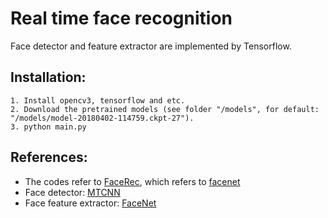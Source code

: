 # Real time face recognition
Face detector and feature extractor are implemented by Tensorflow.

## Installation:
    1. Install opencv3, tensorflow and etc.
    2. Download the pretrained models (see folder "/models", for default: "/models/model-20180402-114759.ckpt-27").
    3. python main.py

## References:
- The codes refer to [FaceRec](https://github.com/vudung45/FaceRec), which refers to [facenet](https://github.com/davidsandberg/facenet)
- Face detector: [MTCNN](https://kpzhang93.github.io/MTCNN_face_detection_alignment/index.html)
- Face feature extractor: [FaceNet](https://github.com/davidsandberg/facenet)
